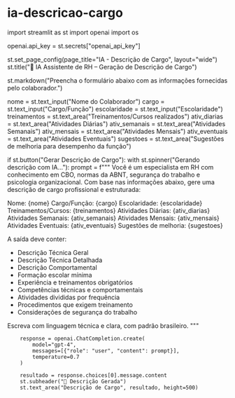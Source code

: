 # ia-descricao-cargo
import streamlit as st
import openai
import os

openai.api_key = st.secrets["openai_api_key"]

st.set_page_config(page_title="IA - Descrição de Cargo", layout="wide")
st.title("🧠 IA Assistente de RH – Geração de Descrição de Cargo")

st.markdown("Preencha o formulário abaixo com as informações fornecidas pelo colaborador.")

nome = st.text_input("Nome do Colaborador")
cargo = st.text_input("Cargo/Função")
escolaridade = st.text_input("Escolaridade")
treinamentos = st.text_area("Treinamentos/Cursos realizados")
ativ_diarias = st.text_area("Atividades Diárias")
ativ_semanais = st.text_area("Atividades Semanais")
ativ_mensais = st.text_area("Atividades Mensais")
ativ_eventuais = st.text_area("Atividades Eventuais")
sugestoes = st.text_area("Sugestões de melhoria para desempenho da função")

if st.button("Gerar Descrição de Cargo"):
    with st.spinner("Gerando descrição com IA..."):
        prompt = f"""
Você é um especialista em RH com conhecimento em CBO, normas da ABNT, segurança do trabalho e psicologia organizacional. Com base nas informações abaixo, gere uma descrição de cargo profissional e estruturada:

Nome: {nome}
Cargo/Função: {cargo}
Escolaridade: {escolaridade}
Treinamentos/Cursos: {treinamentos}
Atividades Diárias: {ativ_diarias}
Atividades Semanais: {ativ_semanais}
Atividades Mensais: {ativ_mensais}
Atividades Eventuais: {ativ_eventuais}
Sugestões de melhoria: {sugestoes}

A saída deve conter:
- Descrição Técnica Geral
- Descrição Técnica Detalhada
- Descrição Comportamental
- Formação escolar mínima
- Experiência e treinamentos obrigatórios
- Competências técnicas e comportamentais
- Atividades divididas por frequência
- Procedimentos que exigem treinamento
- Considerações de segurança do trabalho

Escreva com linguagem técnica e clara, com padrão brasileiro.
"""

        response = openai.ChatCompletion.create(
            model="gpt-4",
            messages=[{"role": "user", "content": prompt}],
            temperature=0.7
        )

        resultado = response.choices[0].message.content
        st.subheader("📄 Descrição Gerada")
        st.text_area("Descrição de Cargo", resultado, height=500)
